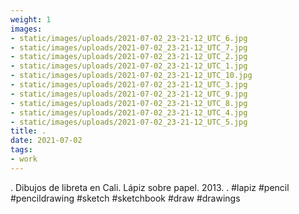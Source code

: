 ```yaml
---
weight: 1
images:
- static/images/uploads/2021-07-02_23-21-12_UTC_6.jpg
- static/images/uploads/2021-07-02_23-21-12_UTC_7.jpg
- static/images/uploads/2021-07-02_23-21-12_UTC_2.jpg
- static/images/uploads/2021-07-02_23-21-12_UTC_1.jpg
- static/images/uploads/2021-07-02_23-21-12_UTC_10.jpg
- static/images/uploads/2021-07-02_23-21-12_UTC_3.jpg
- static/images/uploads/2021-07-02_23-21-12_UTC_9.jpg
- static/images/uploads/2021-07-02_23-21-12_UTC_8.jpg
- static/images/uploads/2021-07-02_23-21-12_UTC_4.jpg
- static/images/uploads/2021-07-02_23-21-12_UTC_5.jpg
title: .
date: 2021-07-02
tags:
- work
---
```


.
Dibujos de libreta en Cali.
Lápiz sobre papel.
2013.
.
#lapiz #pencil #pencildrawing  #sketch #sketchbook  #draw #drawings
